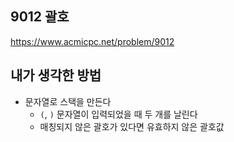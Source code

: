 ## 9012 괄호

<https://www.acmicpc.net/problem/9012>

## 내가 생각한 방법

- 문자열로 스택을 만든다
  - `(`, `)` 문자열이 입력되었을 때 두 개를 날린다
  - 매칭되지 않은 괄호가 있다면 유효하지 않은 괄호값
